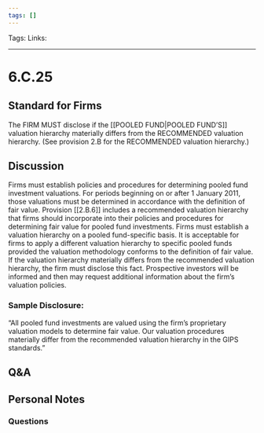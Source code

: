 ```yaml
---
tags: []
---
```

Tags:
Links: 
___
# 6.C.25
## Standard for Firms
The FIRM MUST disclose if the [[POOLED FUND|POOLED FUND’S]] valuation hierarchy materially differs from the RECOMMENDED valuation hierarchy. (See provision 2.B for the RECOMMENDED valuation hierarchy.)
## Discussion
Firms must establish policies and procedures for determining pooled fund investment valuations. For periods beginning on or after 1 January 2011, those valuations must be determined in accordance with the definition of fair value. Provision [[2.B.6]] includes a recommended valuation hierarchy that firms should incorporate into their policies and procedures for determining fair value for pooled fund investments. Firms must establish a valuation hierarchy on a pooled fund-specific basis. It is acceptable for firms to apply a different valuation hierarchy to specific pooled funds provided the valuation methodology conforms to the definition of fair value. If the valuation hierarchy materially differs from the recommended valuation hierarchy, the firm must disclose this fact. Prospective investors will be informed and then may request additional information about the firm’s valuation policies.
### Sample Disclosure:
“All pooled fund investments are valued using the firm’s proprietary valuation models to determine fair value. Our valuation procedures materially differ from the recommended valuation hierarchy in the GIPS standards.”
## Q&A

## Personal Notes

### Questions